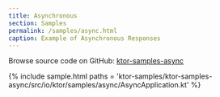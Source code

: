 ```yaml
---
title: Asynchronous
section: Samples
permalink: /samples/async.html
caption: Example of Asynchronous Responses
---
```


Browse source code on GitHub: [ktor-samples-async](https://github.com/ktorio/ktor/tree/master/ktor-samples/ktor-samples-async)

{% include sample.html paths = 'ktor-samples/ktor-samples-async/src/io/ktor/samples/async/AsyncApplication.kt' %}